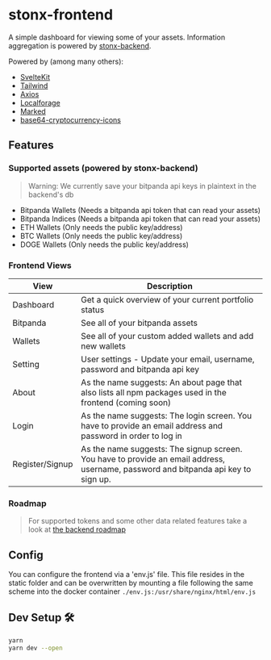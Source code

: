 # stonx-frontend

A simple dashboard for viewing some of your assets.
Information aggregation is powered by [stonx-backend](https://github.com/nicolaiort/stonx-backend).

Powered by (among many others):
* [SvelteKit](https://kit.svelte.dev/)
* [Tailwind](https://tailwindcss.com/)
* [Axios](https://axios-http.com/)
* [Localforage](https://localforage.github.io/localForage/)
* [Marked](https://marked.js.org/)
* [base64-cryptocurrency-icons](https://github.com/onramper/small-open-datasets/tree/master/base64-cryptocurrency-icons#readme)

## Features
### Supported assets (powered by stonx-backend)
> Warning: We currently save your bitpanda api keys in plaintext in the backend's db
* Bitpanda Wallets (Needs a bitpanda api token that can read your assets)
* Bitpanda Indices (Needs a bitpanda api token that can read your assets)
* ETH Wallets (Only needs the public key/address)
* BTC Wallets (Only needs the public key/address)
* DOGE Wallets (Only needs the public key/address)

### Frontend Views
| View | Description |
| - | - |
| Dashboard | Get a quick overview of your current portfolio status |
| Bitpanda | See all of your bitpanda assets |
| Wallets | See all of your custom added wallets and add new wallets |
| Setting | User settings - Update your email, username, password and bitpanda api key |
| About | As the name suggests: An about page that also lists all npm packages used in the frontend (coming soon) |
| Login | As the name suggests: The login screen. You have to provide an email address and password in order to log in |
| Register/Signup | As the name suggests: The signup screen. You have to provide an email address, username, password and bitpanda api key to sign up. |

### Roadmap
> For supported tokens and some other data related features take a look at [the backend roadmap](https://github.com/nicolaiort/stonx-backend#readme)

## Config
You can configure the frontend via a 'env.js' file.
This file resides in the static folder and can be overwritten by mounting a file following the same scheme into the docker container `./env.js:/usr/share/nginx/html/env.js`

## Dev Setup 🛠
```bash
yarn
yarn dev --open
```